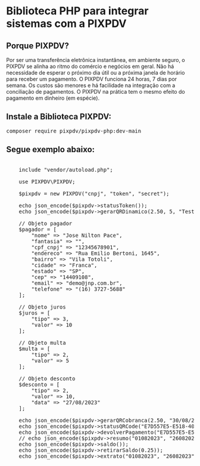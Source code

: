 # Biblioteca PHP para integrar sistemas com a PIXPDV

## Porque PIXPDV?

Por ser uma transferência eletrônica instantânea, em ambiente seguro, o PIXPDV se alinha ao ritmo do comércio e negócios em geral. Não há necessidade de esperar o próximo dia útil ou a próxima janela de horário para receber um pagamento. O PIXPDV funciona 24 horas, 7 dias por semana. Os custos são menores e há facilidade na integração com a conciliação de pagamentos. O PIXPDV na prática tem o mesmo efeito do pagamento em dinheiro (em espécie).

## Instale a Biblioteca PIXPDV:
<pre>composer require pixpdv/pixpdv-php:dev-main</pre>
## Segue exemplo abaixo:
<pre>

    include "vendor/autoload.php";

    use PIXPDV\PIXPDV;

    $pixpdv = new PIXPDV("cnpj", "token", "secret");

    echo json_encode($pixpdv->statusToken());
    echo json_encode($pixpdv->gerarQRDinamico(2.50, 5, "Teste"));

    // Objeto pagador
    $pagador = [
        "nome" => "Jose Nilton Pace",
        "fantasia" => "",
        "cpf_cnpj" => "12345678901",
        "endereco" => "Rua Emilio Bertoni, 1645",
        "bairro" => "Vila Totoli",
        "cidade" => "Franca",
        "estado" => "SP",
        "cep" => "14409108",
        "email" => "demo@jnp.com.br",
        "telefone" => "(16) 3727-5688"
    ];

    // Objeto juros
    $juros = [
        "tipo" => 3,
        "valor" => 10
    ];

    // Objeto multa
    $multa = [
        "tipo" => 2,
        "valor" => 5
    ];

    // Objeto desconto
    $desconto = [
        "tipo" => 2,
        "valor" => 10,
        "data" => "27/08/2023"
    ];

    echo json_encode($pixpdv->gerarQRCobranca(2.50, "30/08/2023", 30, "Cobrança Teste", $pagador, $juros, $multa, $desconto));
    echo json_encode($pixpdv->statusQRCode("E7D557E5-E518-406E-9541-2FF4B5312A44"));
    echo json_encode($pixpdv->devolverPagamento("E7D557E5-E518-406E-9541-2FF4B5312A44"));
    // echo json_encode($pixpdv->resumo("01082023", "26082023", "emissao"));
    echo json_encode($pixpdv->saldo());
    echo json_encode($pixpdv->retirarSaldo(0.25));
    echo json_encode($pixpdv->extrato("01082023", "26082023"));

</pre>
